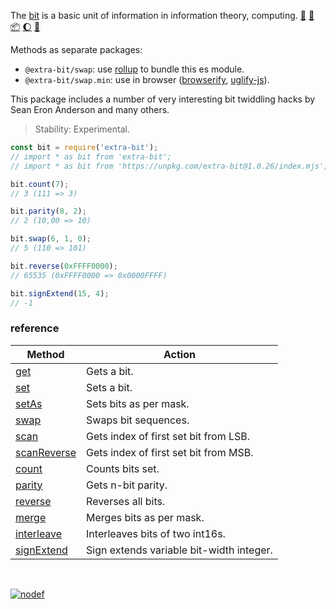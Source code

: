 The [bit] is a basic unit of information in information theory, computing. [:running:] [:vhs:] [:package:] [:moon:] [:ledger:]

Methods as separate packages:
- `@extra-bit/swap`: use [rollup] to bundle this es module.
- `@extra-bit/swap.min`: use in browser ([browserify], [uglify-js]).

This package includes a number of very interesting bit twiddling hacks by
Sean Eron Anderson and many others.

> Stability: Experimental.

```javascript
const bit = require('extra-bit');
// import * as bit from 'extra-bit';
// import * as bit from 'https://unpkg.com/extra-bit@1.0.26/index.mjs'; (deno)

bit.count(7);
// 3 (111 => 3)

bit.parity(8, 2);
// 2 (10,00 => 10)

bit.swap(6, 1, 0);
// 5 (110 => 101)

bit.reverse(0xFFFF0000);
// 65535 (0xFFFF0000 => 0x0000FFFF)

bit.signExtend(15, 4);
// -1
```

### reference

| Method                | Action
|-----------------------|-------
| [get]                 | Gets a bit.
| [set]                 | Sets a bit.
| [setAs]               | Sets bits as per mask.
| [swap]                | Swaps bit sequences.
| [scan]                | Gets index of first set bit from LSB.
| [scanReverse]         | Gets index of first set bit from MSB.
| [count]               | Counts bits set.
| [parity]              | Gets n-bit parity.
| [reverse]             | Reverses all bits.
| [merge]               | Merges bits as per mask.
| [interleave]          | Interleaves bits of two int16s.
| [signExtend]          | Sign extends variable bit-width integer.

<br>

[![nodef](https://merferry.glitch.me/card/extra-bit.svg)](https://nodef.github.io)

[bit]: https://en.wikipedia.org/wiki/Bit
[browserify]: https://www.npmjs.com/package/browserify
[rollup]: https://www.npmjs.com/package/rollup
[uglify-js]: https://www.npmjs.com/package/uglify-js
[get]: https://github.com/nodef/extra-bit/wiki/get
[set]: https://github.com/nodef/extra-bit/wiki/set
[setAs]: https://github.com/nodef/extra-bit/wiki/setAs
[swap]: https://github.com/nodef/extra-bit/wiki/swap
[scan]: https://github.com/nodef/extra-bit/wiki/scan
[scanReverse]: https://github.com/nodef/extra-bit/wiki/scanReverse
[count]: https://github.com/nodef/extra-bit/wiki/count
[parity]: https://github.com/nodef/extra-bit/wiki/parity
[reverse]: https://github.com/nodef/extra-bit/wiki/reverse
[merge]: https://github.com/nodef/extra-bit/wiki/merge
[interleave]: https://github.com/nodef/extra-bit/wiki/interleave
[signExtend]: https://github.com/nodef/extra-bit/wiki/signExtend
[:running:]: https://npm.runkit.com/extra-bit
[:package:]: https://www.npmjs.com/package/extra-bit
[:moon:]: https://www.npmjs.com/package/extra-bit.min
[:vhs:]: https://asciinema.org/a/319613
[:ledger:]: https://unpkg.com/extra-bit/
